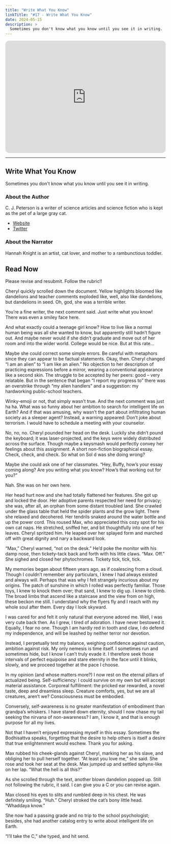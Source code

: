 ```yaml
---
title: "Write What You Know"
linkTitle: "#17 - Write What You Know"
date: 2024-05-15
description: > 
  Sometimes you don't know what you know until you see it in writing.
---
```


<iframe style="border-radius:12px" src="https://open.spotify.com/embed/episode/4ldWyDCnIq6hX7V6nRAyeW?utm_source=generator" width="100%" height="352" frameBorder="0" allowfullscreen="" allow="autoplay; clipboard-write; encrypted-media; fullscreen; picture-in-picture" loading="lazy"></iframe>

---

## Write What You Know

Sometimes you don't know what you know until you see it in writing.

### About the Author

C. J. Peterson is a writer of science articles and science fiction who is kept as the pet of a large gray cat.

- [Website](https://cjpetersonwrites.com)
- [Twitter](https://twitter.com/authoress_cj)

### About the Narrator

Hannah Knight is an artist, cat lover, and mother to a rambunctious toddler.

## Read Now

Please revise and resubmit. Follow the rubric!! 

Cheryl quickly scrolled down the document. Yellow highlights bloomed like dandelions and teacher comments exploded like, well, also like dandelions, but dandelions in seed. Oh, god, she was a terrible writer. 

You’re a fine writer, the next comment said. Just write what you know! There was even a smiley face here. 

And what exactly could a teenage girl know? How to live like a normal human being was all she wanted to know, but apparently still hadn’t figure out. And maybe never would if she didn’t graduate and move out of her room and into the wider world. College would be nice. But at this rate… 

Maybe she could correct some simple errors. Be careful with metaphors since they can appear to be factual statements. Okay, then. Cheryl changed “I am an alien” to “I am like an alien.” No objection to her description of practicing expressions before a mirror, wearing a conventional appearance like a second skin. The struggle to be accepted by her peers: good – very relatable. But in the sentence that began “I report my progress to” there was an overstrike through “my alien handlers” and a suggestion: my hardworking public-school teachers. 

Winky-emoji or not, that simply wasn’t true. And the next comment was just ha ha. What was so funny about her ambition to search for intelligent life on Earth? And if that was amusing, why wasn’t the part about infiltrating human society as a sleeper agent? Instead, a warning appeared: Don’t joke about terrorism. I would have to schedule a meeting with your counselor. 

No, no, no. Cheryl pounded her head on the desk. Luckily she didn’t pound the keyboard; it was laser-projected, and the keys were widely distributed across the surface. Though maybe a keysmash would perfectly convey her feelings about this assignment. A short non-fiction biographical essay. Check, check, and check. So what on Sol d was she doing wrong? 

Maybe she could ask one of her classmates. “Hey, Buffy, how’s your essay coming along? Are you writing what you know? How’s that working out for you?” 

Nah. She was on her own here. 

Her head hurt now and she had totally flattened her features. She got up and locked the door. Her adoptive parents respected her need for privacy; she was, after all, an orphan from some distant troubled land. She crawled under the glass table that held the spider plants and the grow light. There she relaxed and decohered. Her tendrils snaked around the water bottle and up the power cord. This roused Max, who appreciated this cozy spot for his own cat naps. He stretched, sniffed her, and bit thoughtfully into one of her leaves. Cheryl spritzed him. He leaped over her splayed form and marched off with great dignity and nary a backward look.

“Max,” Cheryl warned, “not on the desk.” He’d poke the monitor with his damp nose, then tickety-tack back and forth with his little claws. “Max. Off.” She sighed and closed her phytochromes. Tickety tick, tick, tick. 

My memories began about fifteen years ago, as if coalescing from a cloud. Though I couldn’t remember any particulars, I knew I had always existed and always will. Perhaps that was why I felt strangely incurious about my origins. The patch of sunshine in which I rolled was perfectly familiar. Those toys, I knew to knock them over; that sand, I knew to dig up. I knew to climb. The broad limbs that ascend like a staircase and the view from on high, these beckon me still. I understand why the flyers fly and I reach with my whole soul after them. Every day I look skyward. 

I was cared for and felt it only natural that everyone adored me. Well, I was very cute back then. As I grew, I tired of adoration. I have never bestowed it. Equally, I fear no one. Though I am hardly red in tooth and claw, I do defend my independence, and will be leashed by neither terror nor devotion. 

Instead, I perpetually test my balance, weighing confidence against caution, ambition against risk. My only nemesis is time itself. I sometimes run and sometimes hide, but I know I can’t truly evade it. I therefore seek those intervals of perfect equipoise and stare eternity in the face until it blinks, slowly, and we proceed together at the pace I choose. 

In my opinion (and whose matters more?) I now rest on the eternal pillars of actualized being. Self-sufficiency: I could survive on my own but will accept material assistance. Corporeal fulfillment: the pricked ear rewarded, a novel taste, deep and dreamless sleep. Creature comforts, yes, but we are all creatures, aren’t we? Consciousness must be embodied.

Conversely, self-awareness is no greater manifestation of embodiment than grandpa’s whiskers. I have stared down eternity, should I now chase my tail seeking the nirvana of non-awareness? I am, I know it, and that is enough purpose for all my lives. 

Not that I haven’t enjoyed expressing myself in this essay. Sometimes the Bodhisattva speaks, forgetting that the desire to help others is itself a desire that true enlightenment would eschew. Thank you for asking. 

Max rubbed his cheek-glands against Cheryl, marking her as his slave, and obliging her to pull herself together. “At least you love me,” she said. She rose and took her seat at the desk. Max jumped up and settled sphynx-like on her lap. “What the hell is all this?” 

As she scrolled through the text, another blown dandelion popped up. Still not following the rubric, it said. I can give you a C or you can revise again. 

Max closed his eyes to slits and rumbled deep in his chest. He was definitely smiling. “Huh.” Cheryl stroked the cat’s bony little head. “Whaddaya know.” 

She now had a passing grade and no trip to the school psychologist; besides, she had another catalog entry to write about intelligent life on Earth. 

“I’ll take the C,” she typed, and hit send. 
